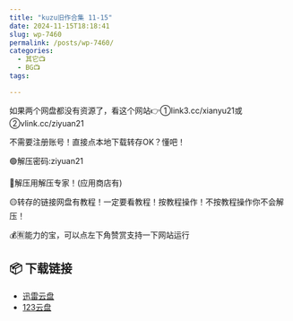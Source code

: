 ```yaml
---
title: "kuzu旧作合集 11-15"
date: 2024-11-15T18:18:41
slug: wp-7460
permalink: /posts/wp-7460/
categories:
  - 其它📺
  - BG📺
tags:

---
```


如果两个网盘都没有资源了，看这个网站👉①link3.cc/xianyu21或②vlink.cc/ziyuan21

不需要注册账号！直接点本地下载转存OK？懂吧！

🟢解压密码:ziyuan21

🔵解压用解压专家！(应用商店有)

🟡转存的链接网盘有教程！一定要看教程！按教程操作！不按教程操作你不会解压！

💰🈶能力的宝，可以点左下角赞赏支持一下网站运行

## 📦 下载链接
- [迅雷云盘](https://blziyuan21.com/pay-download/7460?key=cfd49d8ba0&down_id=0)
- [123云盘](https://blziyuan21.com/pay-download/7460?key=cfd49d8ba0&down_id=1)

